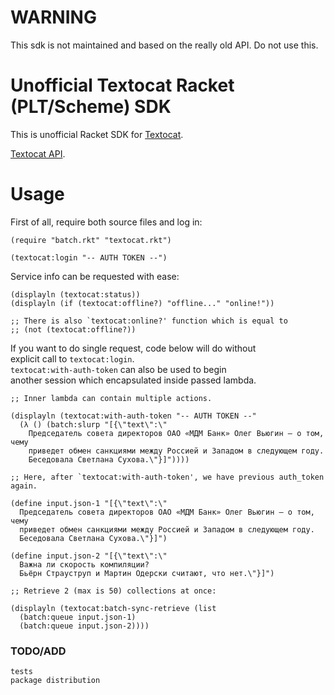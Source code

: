 # WARNING

This sdk is not maintained and based on the really old API.
Do not use this.

# Unofficial Textocat Racket (PLT/Scheme) SDK

This is unofficial Racket SDK for [Textocat](http://textocat.com).

[Textocat API](http://docs.textocat.com/).

# Usage

First of all, require both source files and log in:

```racket
(require "batch.rkt" "textocat.rkt")

(textocat:login "-- AUTH TOKEN --")
```

Service info can be requested with ease:

```racket
(displayln (textocat:status))
(displayln (if (textocat:offline?) "offline..." "online!"))

;; There is also `textocat:online?' function which is equal to
;; (not (textocat:offline?))
```

If you want to do single request, code below will do without<br>
explicit call to `textocat:login`.<br>
`textocat:with-auth-token` can also be used to begin<br>
another session which encapsulated inside passed lambda.

```racket
;; Inner lambda can contain multiple actions.

(displayln (textocat:with-auth-token "-- AUTH TOKEN --"
  (λ () (batch:slurp "[{\"text\":\"
    Председатель совета директоров ОАО «МДМ Банк» Олег Вьюгин — о том, чему
    приведет обмен санкциями между Россией и Западом в следующем году.
    Беседовала Светлана Сухова.\"}]"))))

;; Here, after `textocat:with-auth-token', we have previous auth_token again.
```

```racket
(define input.json-1 "[{\"text\":\"
  Председатель совета директоров ОАО «МДМ Банк» Олег Вьюгин — о том, чему
  приведет обмен санкциями между Россией и Западом в следующем году.
  Беседовала Светлана Сухова.\"}]")

(define input.json-2 "[{\"text\":\"
  Важна ли скорость компиляции?
  Бьёрн Страуструп и Мартин Одерски считают, что нет.\"}]")

;; Retrieve 2 (max is 50) collections at once:

(displayln (textocat:batch-sync-retrieve (list
  (batch:queue input.json-1)
  (batch:queue input.json-2))))
```

### TODO/ADD
  `tests`<br>
  `package distribution`<br>
